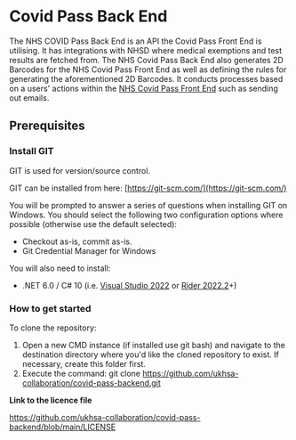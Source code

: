 # Covid Pass Back End

The NHS COVID Pass Back End is an API the Covid Pass Front End is utilising. It has integrations with NHSD where medical exemptions and test results are fetched from. The NHS Covid Pass Back End also generates 2D Barcodes for the NHS Covid Pass Front End as well as defining the rules for generating the aforementioned 2D Barcodes. It conducts processes based on a users' actions within the [NHS Covid Pass Front End](https://github.com/ukhsa-collaboration/covid-pass-web) such as sending out emails. 

## Prerequisites

### **Install GIT**

GIT is used for version/source control.

GIT can be installed from here: [https://git-scm.com/](https://git-scm.com/)

You will be prompted to answer a series of questions when installing GIT on Windows. You should select the following two configuration options where possible (otherwise use the default selected):

- Checkout as-is, commit as-is.
- Git Credential Manager for Windows

You will also need to install:
- .NET 6.0 / C# 10 (i.e. [Visual Studio 2022](https://visualstudio.microsoft.com/vs/) or [Rider 2022.2](https://blog.jetbrains.com/dotnet/2022/08/02/rider-2022-2-released/)+)

### **How to get started**

To clone the repository:

1. Open a new CMD instance (if installed use git bash) and navigate to the destination directory where you'd like the cloned repository to exist. If necessary, create this folder first.
2. Execute the command: git clone https://github.com/ukhsa-collaboration/covid-pass-backend.git

**Link to the licence file**

https://github.com/ukhsa-collaboration/covid-pass-backend/blob/main/LICENSE
